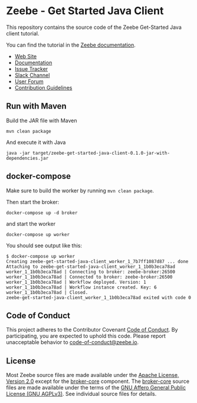 # Zeebe - Get Started Java Client

This repository contains the source code of the Zeebe Get-Started Java client tutorial.

You can find the tutorial in the [Zeebe documentation](http://docs.zeebe.io/java-client/get-started).

* [Web Site](https://zeebe.io)
* [Documentation](https://docs.zeebe.io)
* [Issue Tracker](https://github.com/zeebe-io/zeebe/issues)
* [Slack Channel](https://zeebe-slackin.herokuapp.com/)
* [User Forum](https://forum.zeebe.io)
* [Contribution Guidelines](/CONTRIBUTING.md)

## Run with Maven

Build the JAR file with Maven

`mvn clean package`

And execute it with Java

`java -jar target/zeebe-get-started-java-client-0.1.0-jar-with-dependencies.jar`

## docker-compose

Make sure to build the worker by running `mvn clean package`.

Then start the broker:

```
docker-compose up -d broker
```

and start the worker

```
docker-compose up worker
```

You should see output like this:

```
$ docker-compose up worker
Creating zeebe-get-started-java-client_worker_1_7b7ff1087d87 ... done
Attaching to zeebe-get-started-java-client_worker_1_1b0b3eca78ad
worker_1_1b0b3eca78ad | Connecting to broker: zeebe-broker:26500
worker_1_1b0b3eca78ad | Connected to broker: zeebe-broker:26500
worker_1_1b0b3eca78ad | Workflow deployed. Version: 1
worker_1_1b0b3eca78ad | Workflow instance created. Key: 6
worker_1_1b0b3eca78ad | Closed.
zeebe-get-started-java-client_worker_1_1b0b3eca78ad exited with code 0
```

## Code of Conduct

This project adheres to the Contributor Covenant [Code of
Conduct](/CODE_OF_CONDUCT.md). By participating, you are expected to uphold
this code. Please report unacceptable behavior to code-of-conduct@zeebe.io.

## License

Most Zeebe source files are made available under the [Apache License, Version
2.0](/LICENSE) except for the [broker-core][] component. The [broker-core][]
source files are made available under the terms of the [GNU Affero General
Public License (GNU AGPLv3)][agpl]. See individual source files for
details.

[broker-core]: https://github.com/zeebe-io/zeebe/tree/master/broker-core
[agpl]: https://github.com/zeebe-io/zeebe/blob/master/GNU-AGPL-3.0
